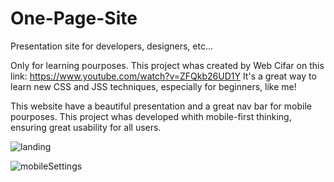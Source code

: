 # One-Page-Site
Presentation site for developers, designers, etc...

Only for learning pourposes. This project whas created by Web Cifar on this link: https://www.youtube.com/watch?v=ZFQkb26UD1Y
It's a great way to learn new CSS and JSS techniques, especially for beginners, like me!

This website have a beautiful presentation and a great nav bar for mobile pourposes. 
This project whas developed whith mobile-first thinking, ensuring great usability for all users.

![landing](https://user-images.githubusercontent.com/61171975/106526181-e9de6a80-64c3-11eb-924e-2e12870daf14.png)

![mobileSettings](https://user-images.githubusercontent.com/61171975/106527724-7db13600-64c6-11eb-87bd-88414ba4a169.gif)
